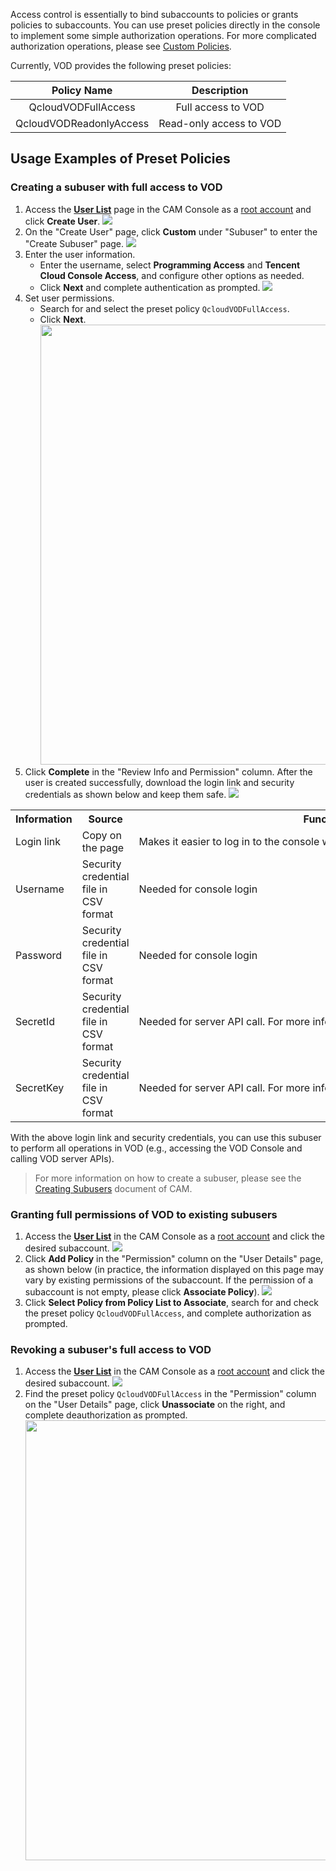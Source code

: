 Access control is essentially to bind subaccounts to policies or grants policies to subaccounts. You can use preset policies directly in the console to implement some simple authorization operations. For more complicated authorization operations, please see [Custom Policies](https://intl.cloud.tencent.com/document/product/266/33972).

Currently, VOD provides the following preset policies:

| Policy Name | Description |
| :---------------------: | :------------------: |
|  QcloudVODFullAccess   | Full access to VOD |
| QcloudVODReadonlyAccess | Read-only access to VOD  |

## Usage Examples of Preset Policies


### Creating a subuser with full access to VOD

1. Access the **[User List](https://console.cloud.tencent.com/cam)** page in the CAM Console as a [root account](https://intl.cloud.tencent.com/document/product/598/32633) and click **Create User**.
   ![](https://main.qcloudimg.com/raw/1a069f052f6256ee997f600e0d28ad9d.png)
2. On the "Create User" page, click **Custom** under "Subuser" to enter the "Create Subuser" page.
   ![](https://main.qcloudimg.com/raw/e0482952524b105812409fcd53b8173c.png)
3. Enter the user information.
   - Enter the username, select **Programming Access** and **Tencent Cloud Console Access**, and configure other options as needed.
   - Click **Next** and complete authentication as prompted.
     ![](https://main.qcloudimg.com/raw/da19f2f16ac2c776448d3ca3fe87376e.png)
4. Set user permissions.
   - Search for and select the preset policy `QcloudVODFullAccess`.
   - Click **Next**.
		<img src="https://main.qcloudimg.com/raw/eb4b8d164c63e22c71eee3d4b2162c83.png" width="704">
5. Click **Complete** in the "Review Info and Permission" column. After the user is created successfully, download the login link and security credentials as shown below and keep them safe.
   ![](https://main.qcloudimg.com/raw/9026555928c6ebe755b5c3921e9a7668.png)
<table>
     <tr>
         <th nowrap="nowrap">Information</th>  
         <th nowrap="nowrap">Source</th>  
         <th nowrap="nowrap">Function</th>  
         <th nowrap="nowrap">Storage Required</th>  
     </tr>
	 <tr>      
         <td>Login link</td>   
	     <td>Copy on the page</td>   
	     <td nowrap="nowrap">Makes it easier to log in to the console without having to enter the root account</td>   
	     <td>No</td>
     </tr> 
	 <tr>      
         <td nowrap="nowrap">Username</td>   
	     <td>Security credential file in CSV format</td>   
	     <td>Needed for console login</td>   
	     <td>Yes</td>
     </tr> 
	 <tr>      
         <td>Password</td>   
	     <td>Security credential file in CSV format</td>   
	     <td >Needed for console login</td>   
	     <td >Yes</td>
     </tr> 
		  <tr>      
         <td>SecretId</td>   
	     <td>Security credential file in CSV format</td>   
	     <td >Needed for server API call. For more information, please see<a href="https://intl.cloud.tencent.com/document/product/598/32675">Access Key</a></td>   
	     <td >Yes</td>
     </tr> 
	     <tr>      
         <td>SecretKey</td>   
	     <td>Security credential file in CSV format</td>   
	     <td >Needed for server API call. For more information, please see<a href="https://intl.cloud.tencent.com/document/product/598/32675">Access Key</td>   
	     <td >Yes</td>
     </tr> 
</table>

With the above login link and security credentials, you can use this subuser to perform all operations in VOD (e.g., accessing the VOD Console and calling VOD server APIs).
>For more information on how to create a subuser, please see the [Creating Subusers](/document/product/598/13674) document of CAM.

### <span id="p2"></span>Granting full permissions of VOD to existing subusers

1. Access the **[User List](https://console.cloud.tencent.com/cam)** in the CAM Console as a [root account](https://intl.cloud.tencent.com/document/product/598/32633) and click the desired subaccount.
   ![](https://main.qcloudimg.com/raw/d4e14d166031830c96c8af62e8ba7580.png)
2. Click **Add Policy** in the "Permission" column on the "User Details" page, as shown below (in practice, the information displayed on this page may vary by existing permissions of the subaccount. If the permission of a subaccount is not empty, please click **Associate Policy**).
   ![](https://main.qcloudimg.com/raw/03601abde3da997fcbcbdb0832f97ae9.png)
3. Click **Select Policy from Policy List to Associate**, search for and check the preset policy `QcloudVODFullAccess`, and complete authorization as prompted.

### Revoking a subuser's full access to VOD

1. Access the **[User List](https://console.cloud.tencent.com/cam)** in the CAM Console as a [root account](https://intl.cloud.tencent.com/document/product/598/32633) and click the desired subaccount.
   ![](https://main.qcloudimg.com/raw/b1aa046a9683d823bfd2a981af6eaf98.png)
2. Find the preset policy `QcloudVODFullAccess` in the "Permission" column on the "User Details" page, click **Unassociate** on the right, and complete deauthorization as prompted.
   <img src="https://main.qcloudimg.com/raw/d8275e7b4d6ae7ebcd9d0f9c729b7aff.png" width="704">
